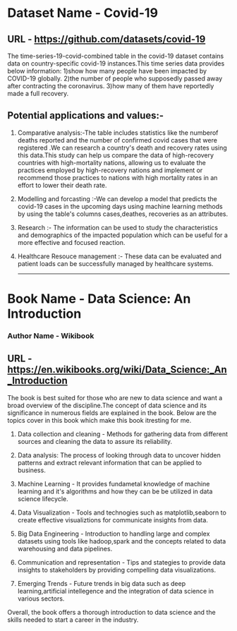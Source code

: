 # Dataset Name - Covid-19
## URL - https://github.com/datasets/covid-19

The time-series-19-covid-combined table in the covid-19 dataset contains data on country-specific covid-19 instances.This time series data provides below information:
1)show how many people have been impacted by COVID-19 globally.
2)the number of people who supposedly passed away after contracting the coronavirus.
3)how many of them have reportedly made a full recovery.

## Potential applications and values:-
1) Comparative analysis:-The table includes statistics like the numberof deaths reported and the number of confirmed covid cases that were registered .We can research a country's death
 and recovery rates using this data.This study can help us compare the data of high-recovery countries with high-mortality nations, allowing us to evaluate the
 practices employed by high-recovery nations and implement or recommend those practices to nations with high mortality rates in an effort to lower their death rate. 

2) Modelling and forcasting :-We can develop a model that predicts the covid-19 cases in the upcoming days using machine learning methods by using the table's columns cases,deathes,
recoveries as an attributes.

3) Research :- The information can be used to study the characteristics and demographics of the impacted population which can be useful for a more effective and focused reaction.

4) Healthcare Resouce management :- These data can be evaluated and patient loads can be successfully managed by healthcare systems.

   ---------------------------------------------------------------------------------------------------------------------

# Book Name - Data Science: An Introduction
### Author Name - Wikibook
## URL - https://en.wikibooks.org/wiki/Data_Science:_An_Introduction
The book is best suited for those who are new to data science and want a broad overview of the discipline.The concept of data science and its significance in numerous fields are explained in the book. Below are the topics cover in this book which make this book itresting for me.

1) Data collection and cleaning - Methods for gathering data from different sources and cleaning the data to assure its reliability.

2) Data analysis: The process of looking through data to uncover hidden patterns and extract relevant information that can be applied to business.

3) Machine Learning - It provides fundametal knowledge of machine learning and it's algorithms and how they can be be utilized in data science lifecycle.

4) Data Visualization - Tools and technogies such as matplotlib,seaborn to create effective visualiztions for communicate insights from data.

5) Big Data Engineering - Introduction to handling large and complex datasets using tools like hadoop,spark and the concepts related to 
data warehousing and data pipelines.

6) Communication and representation - Tips and stategies to provide data insights to stakeholders by providing compelling data visualizations.

7) Emerging Trends - Future trends in big data such as deep learning,artificial intellegence and the integration of data science in various sectors.

Overall, the book offers a thorough introduction to data science and the skills needed to start a career in the industry.

